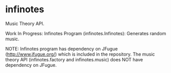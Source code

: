 # infinotes
Music Theory API.

Work In Progress:
Infinotes Program (infinotes.Infinotes): Generates random music.

NOTE: Infinotes program has dependency on JFugue (http://www.jfugue.org/) which is included in the repository. The music theory API (infinotes.factory and infinotes.music) does NOT have dependency on JFugue.
